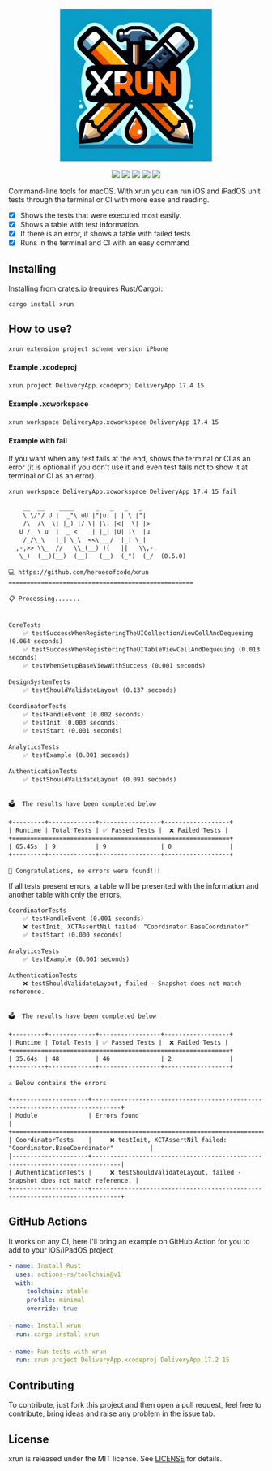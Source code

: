 <p align="center">
	<img src="https://raw.githubusercontent.com/heroesofcode/xrun/main/img/logo.jpg" width="300" height="300">
</p>

<p align="center">
		<a href="https://github.com/heroesofcode/xrun/actions/workflows/CI.yml"><img src="https://github.com/heroesofcode/xrun/actions/workflows/CI.yml/badge.svg"></a>
    <a href="https://crates.io/crates/xrun"><img src="https://img.shields.io/crates/v/xrun"></a>
    <a href="https://img.shields.io/badge/msrv-1.70.0-blue.svg?logo=rust&logoColor=orange"><img src="https://img.shields.io/badge/msrv-1.70.0-blue.svg?logo=rust&logoColor=orange"></a>
    <a href="https://crates.io/crates/xrun"><img src="https://img.shields.io/crates/d/xrun.svg?logo=rust&logoColor=orange"></a>
    <a href="https://github.com/heroesofcode/xrun/blob/main/LICENSE"><img src="https://img.shields.io/github/license/heroesofcode/xrun.svg"></a>
</p>

Command-line tools for macOS. With xrun you can run iOS and iPadOS unit tests through the terminal or CI with more ease and reading.

- [x] Shows the tests that were executed most easily.
- [x] Shows a table with test information.
- [x] If there is an error, it shows a table with failed tests.
- [x] Runs in the terminal and CI with an easy command

## Installing
Installing from [crates.io](https://crates.io/) (requires Rust/Cargo):

```shell
cargo install xrun
```

## How to use?

```sh
xrun extension project scheme version iPhone
```

#### Example .xcodeproj
```sh
xrun project DeliveryApp.xcodeproj DeliveryApp 17.4 15
```

#### Example .xcworkspace
```sh
xrun workspace DeliveryApp.xcworkspace DeliveryApp 17.4 15
```

#### Example with fail
If you want when any test fails at the end, shows the terminal or CI as an error (it is optional if you don't use it and even test fails not to show it at terminal or CI as an error).

```sh
xrun workspace DeliveryApp.xcworkspace DeliveryApp 17.4 15 fail
```

```
    __  __    ____      _   _   _   _
    \ \/"/ U |  _"\ uU |"|u| | | \ |"|
    /\  /\  \| |_) |/ \| |\| |<|  \| |>
   U /  \ u  |  _ <    | |_| |U| |\  |u
    /_/\_\   |_| \_\  <<\___/  |_| \_|
  ,-,>> \\_  //   \\_(__) )(   ||   \\,-.
   \_)  (__)(__)  (__)   (__)  (_")  (_/  (0.5.0)

💻 https://github.com/heroesofcode/xrun
===================================================

📋 Processing.......


CoreTests
    ✅ testSuccessWhenRegisteringTheUICollectionViewCellAndDequeuing (0.064 seconds)
    ✅ testSuccessWhenRegisteringTheUITableViewCellAndDequeuing (0.013 seconds)
    ✅ testWhenSetupBaseViewWithSuccess (0.001 seconds)

DesignSystemTests
    ✅ testShouldValidateLayout (0.137 seconds)

CoordinatorTests
    ✅ testHandleEvent (0.002 seconds)
    ✅ testInit (0.003 seconds)
    ✅ testStart (0.001 seconds)

AnalyticsTests
    ✅ testExample (0.001 seconds)

AuthenticationTests
    ✅ testShouldValidateLayout (0.093 seconds)


🗳️  The results have been completed below

+---------+-------------+-----------------+------------------+
| Runtime | Total Tests | ✅ Passed Tests |  ❌ Failed Tests |
+============================================================+
| 65.45s  | 9           | 9               | 0                |
+---------+-------------+-----------------+------------------+

👏 Congratulations, no errors were found!!!
```

If all tests present errors, a table will be presented with the information and another table with only the errors.

```
CoordinatorTests
    ✅ testHandleEvent (0.001 seconds)
    ❌ testInit, XCTAssertNil failed: "Coordinator.BaseCoordinator"
    ✅ testStart (0.000 seconds)

AnalyticsTests
    ✅ testExample (0.001 seconds)

AuthenticationTests
    ❌ testShouldValidateLayout, failed - Snapshot does not match reference.


🗳️  The results have been completed below

+---------+-------------+-----------------+------------------+
| Runtime | Total Tests | ✅ Passed Tests |  ❌ Failed Tests |
+============================================================+
| 35.64s  | 48          | 46              | 2                |
+---------+-------------+-----------------+------------------+

⚠️ Below contains the errors

+---------------------+------------------------------------------------------------------------------+
| Module              | Errors found                                                                 |
+====================================================================================================+
| CoordinatorTests    |     ❌ testInit, XCTAssertNil failed: "Coordinator.BaseCoordinator"          |
|---------------------+------------------------------------------------------------------------------|
| AuthenticationTests |     ❌ testShouldValidateLayout, failed - Snapshot does not match reference. |
+---------------------+------------------------------------------------------------------------------+
```

## GitHub Actions

It works on any CI, here I'll bring an example on GitHub Action for you to add to your iOS/iPadOS project

```yml
- name: Install Rust
  uses: actions-rs/toolchain@v1
  with:
     toolchain: stable
     profile: minimal
     override: true

- name: Install xrun
  run: cargo install xrun

- name: Run tests with xrun
  run: xrun project DeliveryApp.xcodeproj DeliveryApp 17.2 15
```

## Contributing

To contribute, just fork this project and then open a pull request, feel free to contribute, bring ideas and raise any problem in the issue tab.

## License

xrun is released under the MIT license. See [LICENSE](https://github.com/heroesofcode/xrun/blob/main/LICENSE) for details.